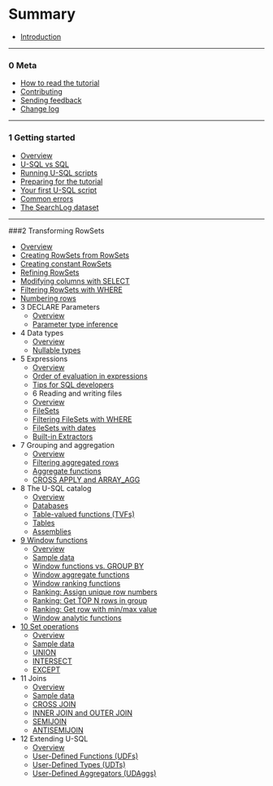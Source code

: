 # Summary

* [Introduction](README.md)

---

### 0 Meta
* [How to read the tutorial](ch00/how-to-read.md)
* [Contributing](ch00/contributing.md)
* [Sending feedback](ch00/feedback.md)
* [Change log](ch00/change-log.md)

---

### 1 Getting started
* [Overview](ch01/getting-started-intro.md)
* [U-SQL vs SQL](ch01/usql-vs-sql.md)
* [Running U-SQL scripts](ch01/running-usql-scripts.md)
* [Preparing for the tutorial](ch01/preparing-for-the-tutorial.md)
* [Your first U-SQL script](ch01/your-first-usql-script.md)
* [Common errors](ch01/common-errors.md)
* [The SearchLog dataset](ch01/searchlog-dataset.md) 

---

###2 Transforming RowSets
* [Overview](ch02/transforming-rowsets-intro.md)
* [Creating RowSets from RowSets](ch02/creating-rowsets-from-rowsets.md)
* [Creating constant RowSets](ch02/creating-constant-rowsets.md)
* [Refining RowSets](ch02/refining-rowsets.md)
* [Modifying columns with SELECT](ch02/modifying-columns-with-select.md)
* [Filtering RowSets with WHERE](ch02/filtering-rowsets-with-where.md)
* [Numbering rows](ch02/numbering-rows.md)
* 3 DECLARE Parameters
  * [Overview](ch03/declare-parameters-intro.md)
  * [Parameter type inference](ch03/parameter-type-inference.md)
* 4 Data types
  * [Overview](ch04/data-types-intro.md)
  * [Nullable types](ch04/nullable-types.md)
* 5 Expressions
  * [Overview](ch05/expressions-intro.md)
  * [Order of evaluation in expressions](ch05/order-of-evaluation-in-expressions.md)
  * [Tips for SQL developers](ch05/tips-for-sql-developers.md)
  * 6 Reading and writing files
  * [Overview](ch06/reading-and-writing-files-intro.md)
  * [FileSets](ch06/filesets.md)
  * [Filtering FileSets with WHERE](ch06/filtering-filesets-with-where.md)
  * [FileSets with dates](ch06/filesets-with-dates.md)
  * [Built-in Extractors](ch06/built-in-extractors.md)
* 7 Grouping and aggregation
  * [Overview](ch07/grouping-and-aggregation-intro.md)
  * [Filtering aggregated rows](ch07/filtering-aggregated-rows.md)
  * [Aggregate functions](ch07/aggregate-functions.md)
  * [CROSS APPLY and ARRAY\_AGG](ch07/cross-apply-and-array_agg.md)
* 8 The U-SQL catalog
  * [Overview](ch08/usql-catalog-intro.md)
  * [Databases](ch08/usql-databases.md)
  * [Table-valued functions \(TVFs\)](ch08/usql-table-valued-functions.md)
  * [Tables](ch08/usql-tables.md)
  * [Assemblies](ch08/assemblies.md)
* [9 Window functions](9-window-functions.md)
  * [Overview](ch09/window-functions-intro.md)
  * [Sample data](ch09/sample-data.md)
  * [Window functions vs. GROUP BY](ch09/window-functions-vs-group-by.md)
  * [Window aggregate functions](ch09/window-aggregate-functions.md)
  * [Window ranking functions](ch09/window-ranking-functions.md)
  * [Ranking: Assign unique row numbers](ch09/ranking-assign-new-unique-row-numbers.md)
  * [Ranking: Get TOP N rows in group](ch09/ranking-get-top-n-rows-in-group.md)
  * [Ranking: Get row with min/max value](ch09/ranking-get-row-with-min-max-value.md)
  * [Window analytic functions](ch09/window-analytic-functions.md)
* [10 Set operations](10-set-operations.md)
  * [Overview](ch10/set-operations-intro.md)
  * [Sample data](ch10/sample-data.md)
  * [UNION](ch10/union.md)
  * [INTERSECT](ch10/intersect.md)
  * [EXCEPT](ch10/except.md)
* 11 Joins
  * [Overview](ch11/joins-intro.md)
  * [Sample data](ch11/sample-data.md)
  * [CROSS JOIN](ch11/cross-join.md)
  * [INNER JOIN and OUTER JOIN](ch11/ch11/inner-join-and-outer-join.md.md)
  * [SEMIJOIN](ch11/semijoin.md)
  * [ANTISEMIJOIN](ch11/antisemijoin.md)
* 12 Extending U-SQL
  * [Overview](ch12/extending-usql-intro.md)
  * [User-Defined Functions \(UDFs\)](ch12/user-defined-functions.md)
  * [User-Defined Types \(UDTs\)](ch12/user-defined-types.md)
  * [User-Defined Aggregators \(UDAggs\)](ch12/user-defined-aggregators.md)

